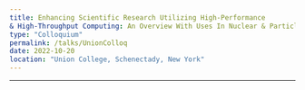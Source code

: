 ```yaml
---
title: Enhancing Scientific Research Utilizing High-Performance
& High-Throughput Computing: An Overview With Uses In Nuclear & Particle Physics
type: "Colloquium"
permalink: /talks/UnionColloq
date: 2022-10-20
location: "Union College, Schenectady, New York"
---
```


-----------------------------------------------

